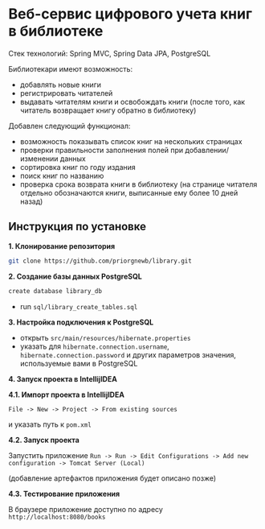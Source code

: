 # Веб-сервис цифрового учета книг в библиотеке

Стек технологий: Spring MVC, Spring Data JPA, PostgreSQL

Библиотекари имеют возможность: 
- добавлять новые книги
- регистрировать читателей
- выдавать читателям книги и освобождать книги (после того, как читатель возвращает книгу обратно в библиотеку)

Добавлен следующий функционал:
- возможность показывать список книг на нескольких страницах
- проверки правильности заполнения полей при добавлении/изменении данных
- сортировка книг по году издания
- поиск книг по названию
- проверка срока возврата книги в библиотеку (на странице читателя отдельно обозначаются книги, выписанные ему более 10 дней назад)

## Инструкция по установке

**1. Клонирование репозитория**

```bash
git clone https://github.com/priorgnewb/library.git
```

**2. Создание базы данных PostgreSQL**

```bash
create database library_db
```
- run `sql/library_create_tables.sql`

**3. Настройка подключения к PostgreSQL**

+ открыть `src/main/resources/hibernate.properties`
+ указать для `hibernate.connection.username`, `hibernate.connection.password` и других параметров значения, используемые вами в PostgreSQL

**4. Запуск проекта в IntellijIDEA**

**4.1. Импорт проекта в IntellijIDEA**

`File -> New -> Project -> From existing sources`

и указать путь к `pom.xml`

**4.2. Запуск проекта**

Запустить приложение `Run -> Run -> Edit Configurations -> Add new configuration -> Tomcat Server (Local)`

(добавление артефактов приложения будет описано позже)

**4.3. Тестирование приложения**

В браузере приложение доступно по адресу `http://localhost:8080/books`

